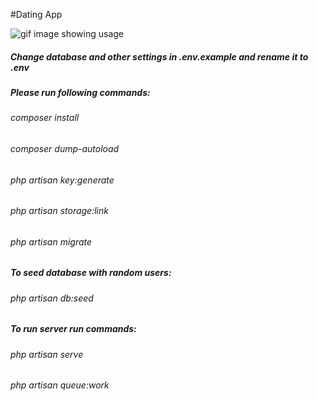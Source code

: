 #Dating App

![gif image showing usage](/datingApp.gif)

##### Change database and other settings in .env.example and rename it to .env
##### Please run following commands:
###### composer install
###### composer dump-autoload
###### php artisan key:generate
###### php artisan storage:link
###### php artisan migrate
##### To seed database with random users:
###### php artisan db:seed
##### To run server run commands:
###### php artisan serve
###### php artisan queue:work
